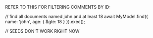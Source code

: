 REFER TO THIS FOR FILTERING COMMENTS BY ID:

// find all documents named john and at least 18
await MyModel.find({ name: 'john', age: { $gte: 18 } }).exec();

// SEEDS DON'T WORK RIGHT NOW
